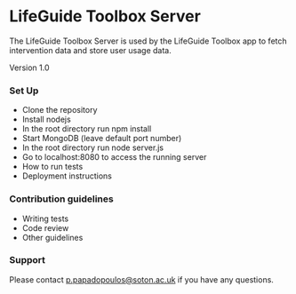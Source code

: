 # LifeGuide Toolbox Server #

The LifeGuide Toolbox Server is used by the LifeGuide Toolbox app to fetch intervention data and store user usage data.

Version 1.0

### Set Up ###

* Clone the repository
* Install nodejs
* In the root directory run npm install
* Start MongoDB (leave default port number)
* In the root directory run node server.js
* Go to localhost:8080 to access the running server
* How to run tests
* Deployment instructions

### Contribution guidelines ###

* Writing tests
* Code review
* Other guidelines

### Support ###

Please contact p.papadopoulos@soton.ac.uk if you have any questions.
